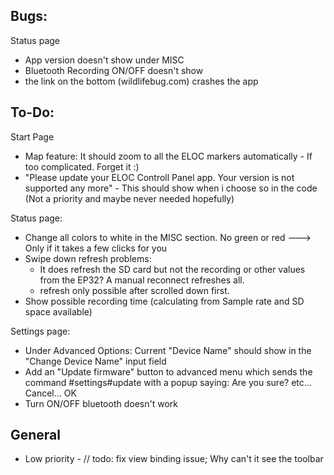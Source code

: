  ## Bugs:
 
 Status page 
- App version doesn't show under MISC
- Bluetooth Recording ON/OFF doesn't show
- the link on the bottom (wildlifebug.com) crashes the app

 

## To-Do:

Start Page
- Map feature: It should zoom to all the ELOC markers automatically - If too complicated. Forget it :)
- "Please update your ELOC Controll Panel app. Your version is not supported any more" - This should show when i choose so in the code (Not a priority and maybe never needed hopefully)

Status page:
- Change all colors to white in the MISC section. No green or red ---> Only if it takes a few clicks for you
- Swipe down refresh problems:
	- It does refresh the SD card but not the recording or other values from the EP32? A manual reconnect refreshes all.
	- refresh only possible after scrolled down first.
- Show possible recording time (calculating from Sample rate and SD space available)

Settings page:
- Under Advanced Options: Current "Device Name" should show in the "Change Device Name" input field
- Add an "Update firmware" button to advanced menu which sends the command #settings#update with a popup saying: Are you sure? etc... Cancel... OK
- Turn ON/OFF bluetooth doesn't work

## General
 - Low priority - // todo: fix view binding issue; Why can't it see the toolbar

